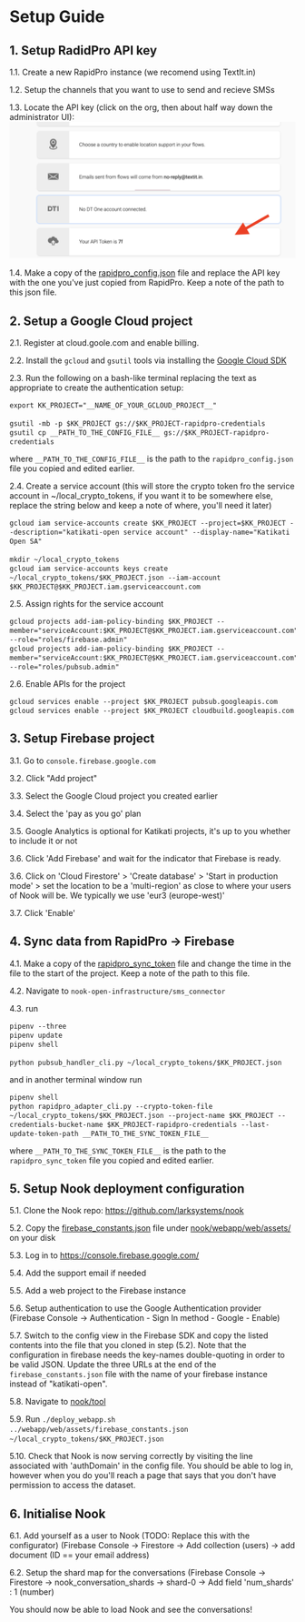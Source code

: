 # Setup Guide

## 1. Setup RadidPro API key

1.1. Create a new RapidPro instance (we recomend using TextIt.in)

1.2. Setup the channels that you want to use to send and recieve SMSs

1.3. Locate the API key (click on the org, then about half way down the administrator UI):
![RapidPro API key location](./images/rp_api_key_location.png)

1.4. Make a copy of the [rapidpro_config.json](/setup/rapidpro_config.json) file and replace the API key with the one you've just copied from RapidPro. Keep a note of the path to this json file.

## 2. Setup a Google Cloud project

2.1. Register at cloud.goole.com and enable billing.

2.2. Install the `gcloud` and `gsutil` tools via installing the [Google Cloud SDK](https://cloud.google.com/sdk/docs/install)

2.3. Run the following on a bash-like terminal replacing the text as appropriate to create the authentication setup:

```
export KK_PROJECT="__NAME_OF_YOUR_GCLOUD_PROJECT__"

gsutil -mb -p $KK_PROJECT gs://$KK_PROJECT-rapidpro-credentials
gsutil cp __PATH_TO_THE_CONFIG_FILE__ gs://$KK_PROJECT-rapidpro-credentials
```

where `__PATH_TO_THE_CONFIG_FILE__` is the path to the `rapidpro_config.json` file you copied and edited earlier.

2.4. Create a service account (this will store the crypto token fro the service account in ~/local_crypto_tokens, if you want it to be somewhere else, replace the string below and keep a note of where, you'll need it later)

```
gcloud iam service-accounts create $KK_PROJECT --project=$KK_PROJECT --description="katikati-open service account" --display-name="Katikati Open SA"

mkdir ~/local_crypto_tokens
gcloud iam service-accounts keys create ~/local_crypto_tokens/$KK_PROJECT.json --iam-account $KK_PROJECT@$KK_PROJECT.iam.gserviceaccount.com
```

2.5. Assign rights for the service account

```
gcloud projects add-iam-policy-binding $KK_PROJECT --member="serviceAccount:$KK_PROJECT@$KK_PROJECT.iam.gserviceaccount.com" --role="roles/firebase.admin"
gcloud projects add-iam-policy-binding $KK_PROJECT --member="serviceAccount:$KK_PROJECT@$KK_PROJECT.iam.gserviceaccount.com" --role="roles/pubsub.admin"
```

2.6. Enable APIs for the project

```
gcloud services enable --project $KK_PROJECT pubsub.googleapis.com
gcloud services enable --project $KK_PROJECT cloudbuild.googleapis.com
```


## 3. Setup Firebase project

3.1. Go to `console.firebase.google.com`

3.2. Click "Add project"

3.3. Select the Google Cloud project you created earlier

3.4. Select the 'pay as you go' plan

3.5. Google Analytics is optional for Katikati projects, it's up to you whether to include it or not

3.6. Click 'Add Firebase' and wait for the indicator that Firebase is ready.

3.6. Click on 'Cloud Firestore' > 'Create database' > 'Start in production mode' > set the location to be a 'multi-region' as close to where your users of Nook will be. We typically we use 'eur3 (europe-west)'

3.7. Click 'Enable'


## 4. Sync data from RapidPro -> Firebase

4.1. Make a copy of the [rapidpro_sync_token](/setup/rapidpro_sync_token) file and change the time in the file to the start of the project. Keep a note of the path to this file.

4.2. Navigate to `nook-open-infrastructure/sms_connector`

4.3. run

```
pipenv --three
pipenv update
pipenv shell

python pubsub_handler_cli.py ~/local_crypto_tokens/$KK_PROJECT.json
```

and in another terminal window run

```
pipenv shell
python rapidpro_adapter_cli.py --crypto-token-file ~/local_crypto_tokens/$KK_PROJECT.json --project-name $KK_PROJECT --credentials-bucket-name $KK_PROJECT-rapidpro-credentials --last-update-token-path __PATH_TO_THE_SYNC_TOKEN_FILE__
```

where `__PATH_TO_THE_SYNC_TOKEN_FILE__` is the path to the `rapidpro_sync_token` file you copied and edited earlier.

## 5. Setup Nook deployment configuration

5.1. Clone the Nook repo: https://github.com/larksystems/nook

5.2. Copy the [firebase_constants.json](/setup/firebase_constants.json) file under [nook/webapp/web/assets/](https://github.com/larksystems/nook/tree/master/webapp/web/assets) on your disk

5.3. Log in to https://console.firebase.google.com/

5.4. Add the support email if needed

5.5. Add a web project to the Firebase instance

5.6. Setup authentication to use the Google Authentication provider (Firebase Console -> Authentication - Sign In method - Google - Enable)

5.7. Switch to the config view in the Firebase SDK and copy the listed contents into the file that you cloned in step (5.2). Note that the configuration in firebase needs the key-names double-quoting in order to be valid JSON. Update the three URLs at the end of the `firebase_constants.json` file with the name of your firebase instance instead of "katikati-open".

5.8. Navigate to [nook/tool](https://github.com/larksystems/nook/tree/master/tool)

5.9. Run `./deploy_webapp.sh ../webapp/web/assets/firebase_constants.json ~/local_crypto_tokens/$KK_PROJECT.json`

5.10. Check that Nook is now serving correctly by visiting the line associated with 'authDomain' in the config file. You should be able to log in, however when you do you'll reach a page that says that you don't have permission to access the dataset.

## 6. Initialise Nook

6.1. Add yourself as a user to Nook (TODO: Replace this with the configurator) (Firebase Console -> Firestore -> Add collection (users) -> add document (ID == your email address)

6.2. Setup the shard map for the conversations (Firebase Console -> Firestore -> nook_conversation_shards -> shard-0 -> Add field 'num_shards' : 1 (number)

You should now be able to load Nook and see the conversations!
